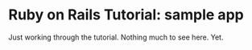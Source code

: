 # Ruby on Rails Tutorial: sample app

Just working through the tutorial. Nothing much to see here. Yet.

